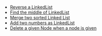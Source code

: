 <ul>
  
<li><a href="https://leetcode.com/problems/reverse-linked-list/submissions/856680331/"> Reverse a LinkedList</a>
</li>
  
  <li><a href="https://leetcode.com/problems/middle-of-the-linked-list/submissions/856681593/"> Find the middle of LinkedList</a>
</li>
  <li><a href="https://leetcode.com/problems/merge-two-sorted-lists/submissions/856689679/"> 	Merge two sorted Linked List </a>
</li>
  
   <li><a href="https://leetcode.com/problems/add-two-numbers/submissions/858127081/"> Add two numbers as LinkedList </a>
</li>
  
  <li><a href="https://leetcode.com/problems/delete-node-in-a-linked-list/submissions/858128772/"> Delete a given Node when a node is given </a>
</li>
  
  
<ul>
